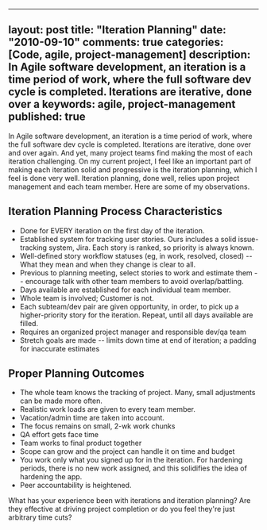 
---
layout: post
title: "Iteration Planning"
date: "2010-09-10"
comments: true
categories: [Code, agile, project-management]
description: In Agile software development, an iteration is a time period of work, where the full software dev cycle is completed.  Iterations are iterative, done over a
keywords: agile, project-management
published: true
---

In Agile software development, an iteration is a time period of work, where the full software dev cycle is completed.  Iterations are iterative, done over and over again.  And yet, many project teams find making the most of each iteration challenging.  On my current project, I feel like an important part of making each iteration solid and progressive is the iteration planning, which I feel is done very well.  Iteration planning, done well, relies upon project management and each team member.  Here are some of my observations.
<!--more-->

Iteration Planning Process Characteristics
------------------------------------------

* Done for EVERY iteration on the first day of the iteration.
* Established system for tracking user stories.  Ours includes a solid issue-tracking system, Jira.  Each story is ranked, so priority is always known.
* Well-defined story workflow statuses (eg, in work, resolved, closed) -- What they mean and when they change is clear to all.
* Previous to planning meeting, select stories to work and estimate them -- encourage talk with other team members to avoid overlap/battling.
* Days available are established for each individual team member.
* Whole team is involved;  Customer is not.
* Each subteam/dev pair are given opportunity, in order, to pick up a higher-priority story for the iteration.  Repeat, until all days available are filled.
* Requires an organized project manager and responsible dev/qa team
* Stretch goals are made -- limits down time at end of iteration; a padding for inaccurate estimates


Proper Planning Outcomes
------------------------

* The whole team knows the tracking of project.  Many, small adjustments can be made more often.
* Realistic work loads are given to every team member.
* Vacation/admin time are taken into account.
* The focus remains on small, 2-wk work chunks
* QA effort gets face time
* Team works to final product together
* Scope can grow and the project can handle it on time and budget
* You work only what you signed up for in the iteration.  For hardening periods, there is no new work assigned, and this solidifies the idea of hardening the app.
* Peer accountability is heightened.


What has your experience been with iterations and iteration planning?  Are they effective at driving project completion or do you feel they're just arbitrary time cuts?

  
